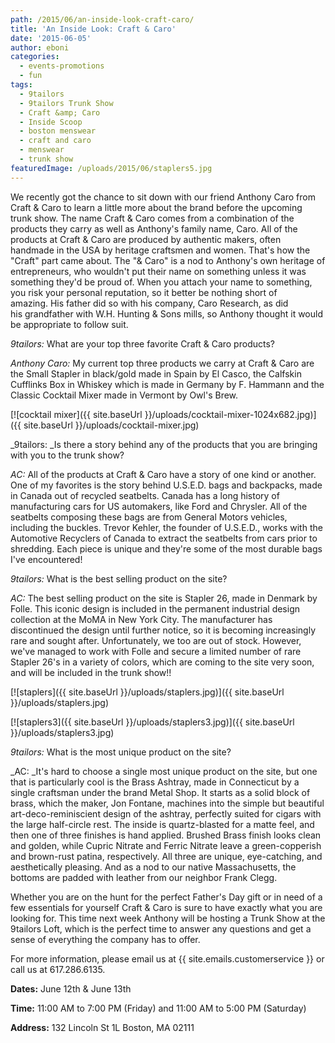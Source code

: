 ```yaml
---
path: /2015/06/an-inside-look-craft-caro/
title: 'An Inside Look: Craft & Caro'
date: '2015-06-05'
author: eboni
categories:
  - events-promotions
  - fun
tags:
  - 9tailors
  - 9tailors Trunk Show
  - Craft &amp; Caro
  - Inside Scoop
  - boston menswear
  - craft and caro
  - menswear
  - trunk show
featuredImage: /uploads/2015/06/staplers5.jpg
---
```

We recently got the chance to sit down with our friend Anthony Caro from Craft & Caro to learn a little more about the brand before the upcoming trunk show. The name Craft & Caro comes from a combination of the products they carry as well as Anthony's family name, Caro. All of the products at Craft & Caro are produced by authentic makers, often handmade in the USA by heritage craftsmen and women. That's how the "Craft" part came about. The "& Caro" is a nod to Anthony's own heritage of entrepreneurs, who wouldn't put their name on something unless it was something they'd be proud of. When you attach your name to something, you risk your personal reputation, so it better be nothing short of amazing. His father did so with his company, Caro Research, as did his grandfather with W.H. Hunting & Sons mills, so Anthony thought it would be appropriate to follow suit.

 _9tailors:_ What are your top three favorite Craft & Caro products?

_Anthony Caro:_ My current top three products we carry at Craft & Caro are the Small Stapler in black/gold made in Spain by El Casco, the Calfskin Cufflinks Box in Whiskey which is made in Germany by F. Hammann and the Classic Cocktail Mixer made in Vermont by Owl's Brew.

[![cocktail mixer]({{ site.baseUrl }}/uploads/cocktail-mixer-1024x682.jpg)]({{ site.baseUrl }}/uploads/cocktail-mixer.jpg)

_9tailors: _Is there a story behind any of the products that you are bringing with you to the trunk show?

_AC:_ All of the products at Craft & Caro have a story of one kind or another. One of my favorites is the story behind U.S.E.D. bags and backpacks, made in Canada out of recycled seatbelts. Canada has a long history of manufacturing cars for US automakers, like Ford and Chrysler. All of the seatbelts composing these bags are from General Motors vehicles, including the buckles. Trevor Kehler, the founder of U.S.E.D., works with the Automotive Recyclers of Canada to extract the seatbelts from cars prior to shredding. Each piece is unique and they're some of the most durable bags I've encountered!

_9tailors:_ What is the best selling product on the site?

_AC:_ The best selling product on the site is Stapler 26, made in Denmark by Folle. This iconic design is included in the permanent industrial design collection at the MoMA in New York City. The manufacturer has discontinued the design until further notice, so it is becoming increasingly rare and sought after. Unfortunately, we too are out of stock. However, we've managed to work with Folle and secure a limited number of rare Stapler 26's in a variety of colors, which are coming to the site very soon, and will be included in the trunk show!!

[![staplers]({{ site.baseUrl }}/uploads/staplers.jpg)]({{ site.baseUrl }}/uploads/staplers.jpg)

[![staplers3]({{ site.baseUrl }}/uploads/staplers3.jpg)]({{ site.baseUrl }}/uploads/staplers3.jpg)

_9tailors:_ What is the most unique product on the site?

_AC: _It's hard to choose a single most unique product on the site, but one that is particularly cool is the Brass Ashtray, made in Connecticut by a single craftsman under the brand Metal Shop. It starts as a solid block of brass, which the maker, Jon Fontane, machines into the simple but beautiful art-deco-reminiscient design of the ashtray, perfectly suited for cigars with the large half-circle rest. The inside is quartz-blasted for a matte feel, and then one of three finishes is hand applied. Brushed Brass finish looks clean and golden, while Cupric Nitrate and Ferric Nitrate leave a green-copperish and brown-rust patina, respectively. All three are unique, eye-catching, and aesthetically pleasing. And as a nod to our native Massachusetts, the bottoms are padded with leather from our neighbor Frank Clegg.

Whether you are on the hunt for the perfect Father's Day gift or in need of a few essentials for yourself Craft & Caro is sure to have exactly what you are looking for. This time next week Anthony will be hosting a Trunk Show at the 9tailors Loft, which is the perfect time to answer any questions and get a sense of everything the company has to offer.

For more information, please email us at {{ site.emails.customerservice }} or call us at 617.286.6135.

**Dates:** June 12th & June 13th

**Time:** 11:00 AM to 7:00 PM (Friday) and 11:00 AM to 5:00 PM (Saturday)

**Address:** 132 Lincoln St 1L Boston, MA 02111